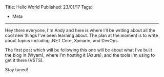 Title: Hello World
Published: 23/01/17
Tags:
- Meta
---
Hey there everyone, I'm Andy and here is where I'll be writing about all the cool new things I've been learning about. The plan at the moment is to write about topics including .NET Core, Xamarin, and DevOps.

The first post which will be following this one will be about what I've built the blog in (Wyam), where I'm hosting it (Azure), and the tools I'm using to get it there (VSTS).

Stay tuned!